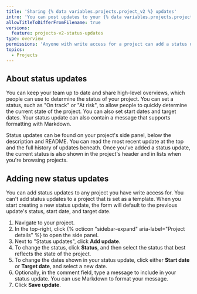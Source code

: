 ```yaml
---
title: 'Sharing {% data variables.projects.project_v2 %} updates'
intro: 'You can post updates to your {% data variables.projects.projects_v2 %} that share the current status, start date, and target date of the {% data variables.projects.project_v2 %} itself.'
allowTitleToDifferFromFilename: true
versions:
  feature: projects-v2-status-updates
type: overview
permissions: 'Anyone with write access for a project can add a status update. Anyone with read access for a project can view status updates and subscribe.'
topics:
  - Projects
---
```


## About status updates

You can keep your team up to date and share high-level overviews, which people can use to determine the status of your project. You can set a status, such as "On track" or "At risk", to allow people to quickly determine the current state of the project. You can also set start dates and target dates. Your status update can also contain a message that supports formatting with Markdown.

Status updates can be found on your project's side panel, below the description and README. You can read the most recent update at the top and the full history of updates beneath. Once you've added a status update, the current status is also shown in the project's header and in lists when you're browsing projects.

## Adding new status updates

You can add status updates to any project you have write access for. You can't add status updates to a project that is set as a template. When you start creating a new status update, the form will default to the previous update's status, start date, and target date.

1. Navigate to your project.
1. In the top-right, click {% octicon "sidebar-expand" aria-label="Project details" %} to open the side panel.
1. Next to "Status updates", click **Add update**.
1. To change the status, click **Status**, and then select the status that best reflects the state of the project.
1. To change the dates shown in your status update, click either **Start date** or **Target date**, and select a new date.
1. Optionally, in the comment field, type a message to include in your status update. You can use Markdown to format your message.
1. Click **Save update**.
